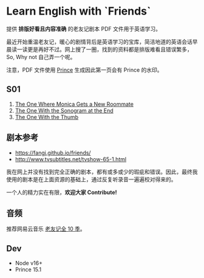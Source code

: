 # Learn English with \`Friends\`

提供 **排版好看且内容准确** 的老友记剧本 PDF 文件用于英语学习。

最近开始重温老友记，暖心的剧情背后是英语学习的宝库，简洁地道的英语会话早晨读一读更是再好不过。网上搜了一圈，找到的资料都是排版难看且错误繁多，So, Why not 自己弄一个呢。

注意，PDF 文件使用 [Prince] 生成因此第一页会有 Prince 的水印。

## S01

1. [The One Where Monica Gets a New Roommate](./result/S01/S01E01.pdf)
1. [The One With the Sonogram at the End](./result/S01/S01E02.pdf)
1. [The One With the Thumb](./result/S01/S01E03.pdf)

## 剧本参考

- https://fangj.github.io/friends/
- http://www.tvsubtitles.net/tvshow-65-1.html

我在网上并没有找到完全正确的剧本，都有或多或少的瑕疵和错误。因此，最终我使用的剧本是在上面资源的基础上，通过反复听录音一遍遍校对得来的。

一个人的精力实在有限，**欢迎大家 Contribute!**

## 音频

推荐网易云音乐 [老友记全 10 季](https://music.163.com/#/playlist?id=102769145&userid=127057191)。

## Dev

- Node v16+
- Prince 15.1

[Prince]: https://www.princexml.com/
